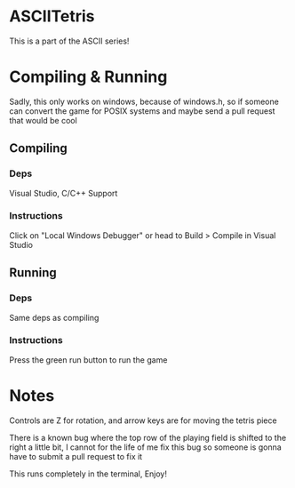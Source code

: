 # ASCIITetris
This is a part of the ASCII series!
# Compiling & Running
Sadly, this only works on windows, because of windows.h, so if someone can convert the game for POSIX systems and maybe send a pull request that would be cool
## Compiling
### Deps
Visual Studio, C/C++ Support
### Instructions
Click on "Local Windows Debugger" or head to Build > Compile in Visual Studio
## Running
### Deps
Same deps as compiling
### Instructions
Press the green run button to run the game
# Notes
Controls are Z for rotation, and arrow keys are for moving the tetris piece

There is a known bug where the top row of the playing field is shifted to the right a little bit, I cannot for the life of me fix this bug so someone is gonna have to submit a pull request to fix it

This runs completely in the terminal, Enjoy!
